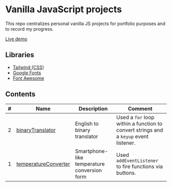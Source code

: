 # Vanilla JavaScript projects

This repo centralizes personal vanilla JS projects for portfolio purposes and to record my progress.

[Live demo](https://sximenez.github.io/javascriptProjects/)

## Libraries

- [Tailwind (CSS)](https://tailwindcss.com/docs/preflight)
- [Google Fonts](https://fonts.google.com/)
- [Font Awesome](https://fontawesome.com/)

## Contents
| # | Name | Description | Comment |
| - | - | - | - |
| 2  | [binaryTranslator](https://sximenez.github.io/javascriptProjects/binaryTranslator/index.html) | English to binary translator | Used a ```for``` loop within a function to convert strings and a ```keyup``` event listener. |
| 1  | [temperatureConverter](https://sximenez.github.io/javascriptProjects/temperatureConverter/temperatureConverter.html) | Smartphone-like temperature conversion form | Used ```addEventListener``` to fire functions via buttons.